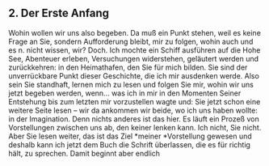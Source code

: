 ## 2. Der Erste Anfang
Wohin wollen wir uns also begeben. Da muß ein Punkt stehen, weil es keine Frage an Sie, sondern Aufforderung bleibt, mir zu folgen, wohin auch und es n. nicht wissen, wir? Doch. Ich mochte ein Schiff ausführen auf die Hohe See, Abenteuer erleben, Versuchungen widerstehen, geläutert werden und zurückkehren: in den Heimathafen, den Sie für mich bilden. Sie sind der unverrückbare Punkt dieser Geschichte, die ich mir ausdenken werde. Also sein Sie standhaft, lernen mich zu lesen und folgen Sie mir, wohin wir uns jetzt begeben werden, wenn... was ich in mir in den Momenten Seiner Entstehung bis zum letzten mir vorzustellen wagte und: Sie jetzt schon eine weitere Seite lesen – wir da ankommen wir beide, wo ich uns haben wollte: in der Imagination. Denn nichts anderes ist das hier. Es läuft ein Prozeß von Vorstellungen zwischen uns ab, den keiner lenken kann. Ich nicht, Sie nicht. Aber Sie lesen weiter, das ist das Ziel *meiner *Vorstellung gewesen und deshalb kann ich jetzt dem Buch die Schrift überlassen, die es für richtig hält, zu sprechen. Damit beginnt aber endlich   
